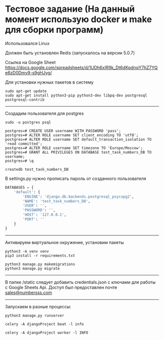 # Тестовое задание (На данный момент использую docker и make для сборки программ)

Использовался Linux

Должен быть установлен Redis (запускалось на версии 5.0.7)

Ссылка на Google Sheet https://docs.google.com/spreadsheets/d/1UDh6xIR9k_Dt6dKpdnqY7hZ7YQe6zD0Dmv9-s9gHJyg/

Для установки нужных пакетов в систему
```
sudo apt-get update
sudo apt-get install python3-pip python3-dev libpq-dev postgresql postgresql-contrib
```
____
Создадим пользователя для postgres
```
sudo -u postgres psql

postgres=# CREATE USER username WITH PASSWORD 'pass';
postgres=# ALTER ROLE username SET client_encoding TO 'utf8';
postgres=# ALTER ROLE username SET default_transaction_isolation TO 'read committed';
postgres=# ALTER ROLE username SET timezone TO 'Europe/Moscow';
postgres=# GRANT ALL PRIVILEGES ON DATABASE test_task_numbers_DB TO username;
postgres=# \q

createdb test_task_numbers_DB
```
В settings.py нужно прописать пароль от созданного пользователя
```python
DATABASES = {
    'default': {
        'ENGINE': 'django.db.backends.postgresql_psycopg2',
        'NAME': 'test_task_numbers_DB',
        'USER': '',
        'PASSWORD': '',
        'HOST': '127.0.0.1',
        'PORT': ''
    }
}
```
___
Активируем виртуальное окружение, установим пакеты
```
python3 -m venv venv
pip3 install -r requirements.txt 
```
```
python3 manage.py makemigrations
python3 manage.py migrate
```
___
В папке /static следует добавить credentials.json с ключами для работы с Google Sheets Api. Доступ был предоставлен почте sales@numbersss.com
___
Запускаем в разные процессы:
```
python3 manage.py runserver
```
```
celery -A djangoProject beat -l info
```
```
celery -A djangoProject worker -l INFO
```
